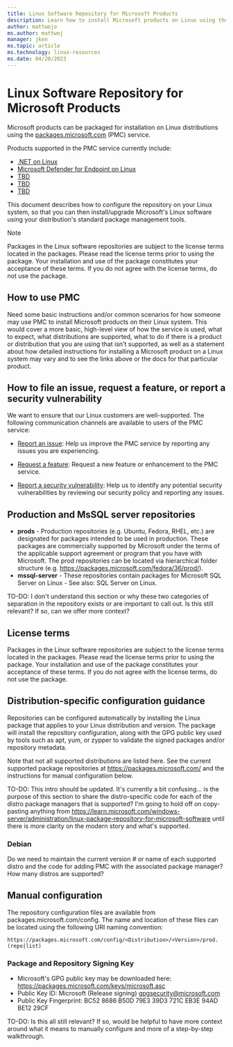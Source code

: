 ```yaml
---
title: Linux Software Repository for Microsoft Products
description: Learn how to install Microsoft products on Linux using the packages.microsoft.com (PMC) service and how this service supports various package managers.
author: mattwojo 
ms.author: mattwoj 
manager: jken
ms.topic: article
ms.technology: linux-resources
ms.date: 04/20/2023
---
```


# Linux Software Repository for Microsoft Products

Microsoft products can be packaged for installation on Linux distributions using the [packages.microsoft.com](https://packages.microsoft.com) (PMC) service.

Products supported in the PMC service currently include:

- [.NET on Linux]()
- [Microsoft Defender for Endpoint on Linux]()
- [TBD]()
- [TBD]()
- [TBD]()

This document describes how to configure the repository on your Linux system, so that you can then install/upgrade Microsoft's Linux software using your distribution's standard package management tools.

> [!NOTE]
> Packages in the Linux software repositories are subject to the license terms located in the packages. Please read the license terms prior to using the package. Your installation and use of the package constitutes your acceptance of these terms. If you do not agree with the license terms, do not use the package.

## How to use PMC

Need some basic instructions and/or common scenarios for how someone may use PMC to install Microsoft products on their Linux system. This would cover a more basic, high-level view of how the service is used, what to expect, what distributions are supported, what to do if there is a product or distribution that you are using that isn't supported, as well as a statement about how detailed instructions for installing a Microsoft product on a Linux system may vary and to see the links above or the docs for that particular product.

## How to file an issue, request a feature, or report a security vulnerability

We want to ensure that our Linux customers are well-supported. The following communication channels are available to users of the PMC service:

- [Report an issue](https://github.com/microsoft/linux-package-repositories/issues/new?assignees=&labels=&template=report-an-issue.md&title=Report+an+issue): Help us improve the PMC service by reporting any issues you are experiencing.

- [Request a feature](https://github.com/microsoft/linux-package-repositories/issues/new?assignees=&labels=enhancement&template=request-a-feature.md): Request a new feature or enhancement to the PMC service.

- [Report a security vulnerability](https://github.com/microsoft/linux-package-repositories/security/policy): Help us to identify any potential security vulnerabilities by reviewing our security policy and reporting any issues.

## Production and MsSQL server repositories

- **prods** - Production repositories (e.g. Ubuntu, Fedora, RHEL, etc.) are designated for packages intended to be used in production. These packages are commercially supported by Microsoft under the terms of the applicable support agreement or program that you have with Microsoft. The prod repositories can be located via hierarchical folder structure (e.g. https://packages.microsoft.com/fedora/36/prod/).
- **mssql-server** -  These repositories contain packages for Microsoft SQL Server on Linux - See also: SQL Server on Linux.

TO-DO: I don't understand this section or why these two categories of separation in the repository exists or are important to call out. Is this still relevant? If so, can we offer more context?

## License terms

Packages in the Linux software repositories are subject to the license terms located in the packages. Please read the license terms prior to using the package. Your installation and use of the package constitutes your acceptance of these terms. If you do not agree with the license terms, do not use the package.

## Distribution-specific configuration guidance

Repositories can be configured automatically by installing the Linux package that applies to your Linux distribution and version. The package will install the repository configuration, along with the GPG public key used by tools such as apt, yum, or zypper to validate the signed packages and/or repository metadata.

Note that not all supported distributions are listed here. See the current supported package repositories at https://packages.microsoft.com/ and the instructions for manual configuration below.

TO-DO: This intro should be updated. It's currently a bit confusing... is the purpose of this section to share the distro-specific code for each of the distro package managers that is supported? I'm going to hold off on copy-pasting anything from https://learn.microsoft.com/windows-server/administration/linux-package-repository-for-microsoft-software until there is more clarity on the modern story and what's supported.

### Debian

Do we need to maintain the current version # or name of each supported distro and the code for adding PMC with the associated package manager? How many distros are supported?

## Manual configuration

The repository configuration files are available from packages.microsoft.com/config. The name and location of these files can be located using the following URI naming convention:

`https://packages.microsoft.com/config/<Distribution>/<Version>/prod.(repo|list)`

### Package and Repository Signing Key

- Microsoft's GPG public key may be downloaded here: https://packages.microsoft.com/keys/microsoft.asc
- Public Key ID: Microsoft (Release signing) gpgsecurity@microsoft.com
- Public Key Fingerprint: BC52 8686 B50D 79E3 39D3 721C EB3E 94AD BE12 29CF

TO-DO: Is this all still relevant? If so, would be helpful to have more context around what it means to manually configure and more of a step-by-step walkthrough.

